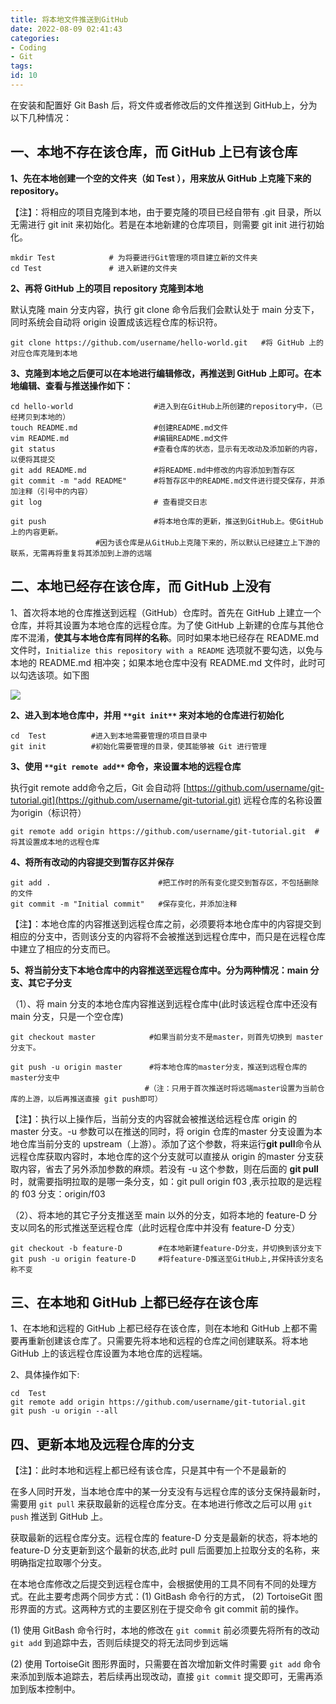 ```yaml
---
title: 将本地文件推送到GitHub
date: 2022-08-09 02:41:43
categories:
- Coding
- Git
tags:
id: 10
---
```


在安装和配置好 Git Bash 后，将文件或者修改后的文件推送到 GitHub上，分为以下几种情况：

## 一、本地不存在该仓库，而 GitHub 上已有该仓库

**1、先在本地创建一个空的文件夹（如 Test ），用来放从 GitHub 上克隆下来的 repository。**

【注】：将相应的项目克隆到本地，由于要克隆的项目已经自带有 .git 目录，所以无需进行 git init 来初始化。若是在本地新建的仓库项目，则需要 git init 进行初始化。

```
mkdir Test            # 为将要进行Git管理的项目建立新的文件夹
cd Test               # 进入新建的文件夹
```
<!--more-->

**2、再将 GitHub 上的项目 repository 克隆到本地**

默认克隆 main 分支内容，执行 git clone 命令后我们会默认处于 main 分支下，同时系统会自动将 origin 设置成该远程仓库的标识符。

```
git clone https://github.com/username/hello-world.git   #将 GitHub 上的对应仓库克隆到本地
```

**3、克隆到本地之后便可以在本地进行编辑修改，再推送到 GitHub 上即可。在本地编辑、查看与推送操作如下：**

```
cd hello-world                  #进入到在GitHub上所创建的repository中，（已经拷贝到本地的）
touch README.md                 #创建README.md文件
vim README.md                   #编辑README.md文件
git status                      #查看仓库的状态，显示有无改动及添加新的内容，以便将其提交
git add README.md               #将README.md中修改的内容添加到暂存区
git commit -m "add README"      #将暂存区中的README.md文件进行提交保存，并添加注释（引号中的内容）
git log                         # 查看提交日志
 
git push                        #将本地仓库的更新，推送到GitHub上。使GitHub上的内容更新。
                   #因为该仓库是从GitHub上克隆下来的，所以默认已经建立上下游的联系，无需再将重复将其添加到上游的远端
```

## 二、本地已经存在该仓库，而 GitHub 上没有

1、首次将本地的仓库推送到远程（GitHub）仓库时。首先在 GitHub 上建立一个仓库，并将其设置为本地仓库的远程仓库。为了使 GitHub 上新建的仓库与其他仓库不混淆，**使其与本地仓库有同样的名称**。同时如果本地已经存在 README.md 文件时，`Initialize this repository with a README` 选项就不要勾选，以免与本地的 README.md 相冲突；如果本地仓库中没有 README.md 文件时，此时可以勾选该项。如下图

![](https://img.arctee.cn/one/202208090356452.png)

**2、进入到本地仓库中，并用 **`**git init**`** 来对本地的仓库进行初始化**

```
cd  Test          #进入到本地需要管理的项目目录中
git init          #初始化需要管理的目录，使其能够被 Git 进行管理
```

**3、使用 **`**git remote add**`** 命令，来设置本地的远程仓库**

执行git remote add命令之后，Git 会自动将 [https://github.com/username/git-tutorial.git](https://github.com/username/git-tutorial.git) 远程仓库的名称设置为origin（标识符）

```
git remote add origin https://github.com/username/git-tutorial.git  #将其设置成本地的远程仓库
```

**4、将所有改动的内容提交到暂存区并保存**

```
git add .                        #把工作时的所有变化提交到暂存区，不包括删除的文件
git commit -m "Initial commit"   #保存变化，并添加注释
```

【注】：本地仓库的内容推送到远程仓库之前，必须要将本地仓库中的内容提交到相应的分支中，否则该分支的内容将不会被推送到远程仓库中，而只是在远程仓库中建立了相应的分支而已。

**5、将当前分支下本地仓库中的内容推送至远程仓库中。分为两种情况：main 分支、其它子分支**

（1）、将 main 分支的本地仓库内容推送到远程仓库中(此时该远程仓库中还没有 main 分支，只是一个空仓库)

```
git checkout master            #如果当前分支不是master，则首先切换到 master分支下。
 
git push -u origin master      #将本地仓库的master分支，推送到远程仓库的master分支中
                              #（注：只用于首次推送时将远端master设置为当前仓库的上游，以后再推送直接 git push即可）
```

【注】：执行以上操作后，当前分支的内容就会被推送给远程仓库 origin 的 master 分支。-u 参数可以在推送的同时，将 origin 仓库的master 分支设置为本地仓库当前分支的 upstream（上游）。添加了这个参数，将来运行**git pull**命令从远程仓库获取内容时，本地仓库的这个分支就可以直接从 origin 的master 分支获取内容，省去了另外添加参数的麻烦。若没有 -u 这个参数，则在后面的 **git pull** 时，就需要指明拉取的是哪一条分支，如：git pull origin f03 ,表示拉取的是远程的 f03 分支：origin/f03

（2）、将本地的其它子分支推送至 main 以外的分支，如将本地的 feature-D 分支以同名的形式推送至远程仓库（此时远程仓库中并没有 feature-D 分支）

```
git checkout -b feature-D        #在本地新建feature-D分支，并切换到该分支下
git push -u origin feature-D     #将feature-D推送至GitHub上,并保持该分支名称不变
```

## 三、在本地和 GitHub 上都已经存在该仓库

1、在本地和远程的 GitHub 上都已经存在该仓库，则在本地和 GitHub 上都不需要再重新创建该仓库了。只需要先将本地和远程的仓库之间创建联系。将本地 GitHub 上的该远程仓库设置为本地仓库的远程端。

2、具体操作如下:

```
cd  Test
git remote add origin https://github.com/username/git-tutorial.git
git push -u origin --all
```

## 四、更新本地及远程仓库的分支

【注】：此时本地和远程上都已经有该仓库，只是其中有一个不是最新的

在多人同时开发，当本地仓库中的某一分支没有与远程仓库的该分支保持最新时，需要用 `git pull` 来获取最新的远程仓库分支。在本地进行修改之后可以用 `git push` 推送到 GitHub 上。

获取最新的远程仓库分支。远程仓库的 feature-D 分支是最新的状态，将本地的 feature-D 分支更新到这个最新的状态,此时 pull 后面要加上拉取分支的名称，来明确指定拉取哪个分支。

在本地仓库修改之后提交到远程仓库中，会根据使用的工具不同有不同的处理方式。在此主要考虑两个同步方式：(1) GitBash 命令行的方式， (2) TortoiseGit 图形界面的方式。这两种方式的主要区别在于提交命令 git commit 前的操作。

(1) 使用 GitBash 命令行时，本地的修改在 `git commit` 前必须要先将所有的改动 `git add` 到追踪中去，否则后续提交的将无法同步到远端

(2) 使用 TortoiseGit 图形界面时，只需要在首次增加新文件时需要 `git add` 命令来添加到版本追踪去，若后续再出现改动，直接 `git commit` 提交即可，无需再添加到版本控制中。
